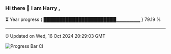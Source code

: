 ### Hi there 👋 I am Harry , 

⏳ Year progress { ███████████████████████▁▁▁▁▁▁▁ } 79.19 %

---

⏰ Updated on Wed, 16 Oct 2024 20:29:03 GMT

![Progress Bar CI](https://github.com/duykhang68/duykhang68/workflows/Progress%20Bar%20CI/badge.svg)
